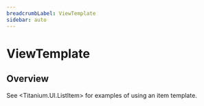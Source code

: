 ```yaml
---
breadcrumbLabel: ViewTemplate
sidebar: auto
---
```


# ViewTemplate

<ProxySummary/>

## Overview

See <Titanium.UI.ListItem> for examples of using an item template.

<ApiDocs/>
